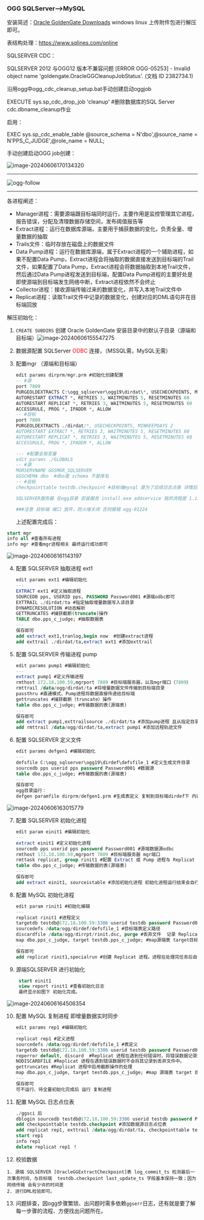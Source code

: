 ### OGG SQLServer—>MySQL

安装简述：[Oracle GoldenGate Downloads](https://www.oracle.com/middleware/technologies/goldengate-downloads.html)	windows linux 上传附件包进行解压即可。

表结构处理：https://www.sqlines.com/online

SQLSERVER CDC：

SQLSERVER 2012 与OGG12 版本不兼容问题 [ERROR OGG-05253] - Invalid object name 'goldengate.OracleGGCleanupJobStatus'. (文档 ID 2382734.1)

沿用ogg中ogg_cdc_cleanup_setup.bat手动创建启动oggjob

EXECUTE sys.sp_cdc_drop_job 'cleanup' #删除数据库的SQL Server cdc.dbname_cleanup作业

启用：

EXEC sys.sp_cdc_enable_table @source_schema = N'dbo',@source_name = N'PPS_C_JUDGE',@role_name = NULL;

手动创建启动OGG job创建：

![image-20240606170134320](./imgs/image-20240606170134320.png)

--------------------------------------------------------------------------------------------------------------------------------------------------------------------------

![ogg-follow](./imgs/ogg-follow.png)

---------------------------------------------------------------------------------------------------------------------------------

各进程阐述：

- Manager进程：需要源端跟目标端同时运行，主要作用是监控管理其它进程，报告错误，分配及清理数据存储空间，发布阈值报告等
- Extract进程：运行在数据库源端，主要用于捕获数据的变化，负责全量、增量数据的抽取
- Trails文件：临时存放在磁盘上的数据文件
- Data Pump进程：运行在数据库源端，属于Extract进程的一个辅助进程，如果不配置Data Pump，Extract进程会将抽取的数据直接发送到目标端的Trail文件，如果配置了Data Pump，Extract进程会将数据抽取到本地Trail文件，然后通过Data Pump进程发送到目标端，配置Data Pump进程的主要好处是即使源端到目标端发生网络中断，Extract进程依然不会终止
- Collector进程：接收源端传输过来的数据变化，并写入本地Trail文件中
- Replicat进程：读取Trail文件中记录的数据变化，创建对应的DML语句并在目标端回放



解压初始化：

1.  `CREATE SUBDIRS` 创建 Oracle GoldenGate 安装目录中的默认子目录（源端和目标端）![image-20240606155547275](./imgs/image-20240606155547275.png)

2.  数据源配置 SQLServer <font color='red'>ODBC </font>连接，（MSSQL需，MySQL无需）

3.  配置mgr （源端和目标端）

    ```sql
    edit params dirprm/mgr.prm #初始化创建配置
    -- #源
    port 7809
    PURGEOLDEXTRACTS C:\ogg_sqlserver\ogg19\dirdat\*, USECHECKPOINTS, MINKEEPDAYS 2
    AUTORESTART EXTRACT *, RETRIES 3, WAITMINUTES 5, RESETMINUTES 60
    AUTORESTART REPLICAT *, RETRIES 3, WAITMINUTES 5, RESETMINUTES 60
    ACCESSRULE, PROG *, IPADDR *, ALLOW
    -- #目标
    port 7809
    PURGEOLDEXTRACTS ./dirdat/*, USECHECKPOINTS, MINKEEPDAYS 2
    AUTORESTART EXTRACT *, RETRIES 3, WAITMINUTES 5, RESETMINUTES 60
    AUTORESTART REPLICAT *, RETRIES 3, WAITMINUTES 5, RESETMINUTES 60
    ACCESSRULE, PROG *, IPADDR *, ALLOW
    
    --- #配置全局变量
    edit params ./GLOBALS
    -- #源
    MGRSERVNAME GGSMGR_SQLSERVER
    GGSCHEMA dbo  #dbo是 schema 不是库名
    -- #目标
    checkpointtable testdb.checkpoint #目标端mysql 是为了后续日志点表 详情后文会阐述
    
    SQLSERVER服务器 在ogg目录 安装服务 install.exe addservice 我的流程是 1.install.exe addservice 2.edit params GLOBAL 3.install.exe addservice 最后出现GGSMGR_SQLSERVER服务 等于是两个服务 GGSMGR|GGSMGR_SQLSERVER 最终体现是 GGSMGR_SQLSERVER 启动中.. 后续详细阐述区别（待完）
    
    ###注意 目标端 端口 放开，防火墙关闭 否则报错 ogg-01224
    ```

    上述配置完成后：

   ```sql
   start mgr
   info all #查看所有进程
   info mgr #查看mgr进程相关 最终运行成功即可
   ```

![image-20240606161143197](./imgs/image-20240606161143197.png)

4.  配置 SQLSERVER 抽取进程 ext1

    ```sql
    edit params ext1 #编辑初始化
    ---
    EXTRACT ext1 #定义抽取进程
    SOURCEDB pps, USERID pps, PASSWORD Password001 #源端odbc即可
    EXTTRAIL ./dirdat/ta #指定抽取增量数据写入该目录
    DYNAMICRESOLUTION #动态解析
    GETTRUNCATES #捕获截断(truncate)操作
    TABLE dbo.pps_c_judge; #抽取数据表
    ---
    保存即可
    add extract ext1,tranlog,begin now  #创建extract进程
    add exttrail ./dirdat/ta,extract ext1 #添加exttrail
    ```

5.  配置 SQLSERVER 传输进程 pump

    ```sql
    edit params pump1 #编辑初始化
    ---
    extract pump1 #定义传输进程
    rmthost 172.18.100.59,mgrport 7809 #目标端服务器，以及mgr端口（7809）
    rmttrail /data/ogg/dirdat/ta #将增量数据文件传输到目标端目录
    passthru #直通模式、Pump进程将数据直接传递给目标端
    gettruncates #捕获截断（truncate）操作
    table dbo.pps_c_judge; #传输数据的表(源端表)
    ---
    保存即可
    add extract pump1,exttrailsource ./dirdat/ta #添加pump进程 且从指定目录读取数据 Pump 进程负责将 Extract 进程捕获的数据传输到目标系统
    add rmttrail /data/ogg/dirdat/ta,extract pump1 #添加远程轨迹文件
    ```

6.  配置 SQLSERVER 定义文件

    ```sql
    edit params defgen1 #编辑初始化
    ---
    defsfile C:\ogg_sqlserver\ogg19\dirdef\defsfile_1 #定义生成文件目录
    sourcedb pps userid pps password Password001 #数据源
    table dbo.pps_c_judge; #传输数据的表(源端表)
    ---
    保存即可
    ogg目录运行：
    defgen paramfile dirprm/defgen1.prm #生成表定义 复制到目标端dirdef下 内容文件名且一致
    ```

   ![image-20240606163015779](./imgs/image-20240606163015779.png)

7.  配置 SQLSERVER 初始化进程

    ```sql
    edit param einit1 #编辑初始化
    ---
    extract einit1 #定义初始化进程
    sourcedb pps userid pps password Password001 #源端数据源odbc
    rmthost 172.18.100.59,mgrport 7809 #目标端服务器 mgr端口
    rmttask replicat, group rinit1 #配置 Extract 或 Pump 进程与 Replicat 进程之间的任务定义 与目标端衔接
    table dbo.pps_c_judge; #传输数据的表(源端表)
    ---
    保存即可
    add extract einit1, sourceistable #添加初始化进程 初始化进程运行结束会自行停止
    ```

8.  配置 MySQL 初始化进程

    ```sql
    edit param rinit1 #初始化编辑
    ---
    replicat rinit1 #进程定义
    targetdb testdb@172.18.100.59:3306 userid testdb password Password001 #目标端数据源
    sourcedefs /data/ogg/dirdef/defsfile_1 #目标端表定义路径
    discardfile /data/ogg/dirrpt/rinit.dsc, purge #丢弃文件  记录 Replicat 进程在处理事务时遇到的错误数据行和相关的错误信息
    map dbo.pps_c_judge, target testdb.pps_c_judge; #map源端表 target目标端表
    ---
    保存即可
    add replicat rinit1,specialrun #创建 Replicat 进程。进程在处理完任务后自动停止
    ```

9.  源端SQLSERVER 进行初始化 

    ```sql
     start einit1 
     view report rinit1 #查看初始化日志
     最终显示如图下 初始化完成。
    ```

   ![image-20240606164506354](./imgs/image-20240606164506354.png)

10.  配置 MySQL 复制进程 即增量数据实时同步

     ```sql
     edit params rep1 #编辑初始化
     ---
     replicat rep1 #定义进程
     sourcedefs /data/ogg/dirdef/defsfile_1 #表定义
     targetdb testdb@172.18.100.59:3306 userid testdb password Password001 #目标端数据源
     reperror default, discard  #Replicat 进程在遇到任何错误时，将错误数据记录到丢弃文件（discard file）
     NODISCARDFILE #Replicat 进程在遇到错误数据时不会将其记录到丢弃文件中。
     gettruncates #Replicat 进程中启用截断操作的处理
     map dbo.pps_c_judge, target testdb.pps_c_judge; #map 源端表 target 目标端
     ---
     保存即可
     可不运行、待全量初始化完成后 运行 复制进程
     ```

11.  配置 MySQL 日志点位表

     ```sql
     ./ggsci 后
     dblogin sourcedb testdb@172.18.100.59:3306 userid testdb password Password001 #连接数据源
     add checkpointtable testdb.checkpoint #添加数据源日志点位表
     add replicat rep1, exttrail /data/ogg/dirdat/ta, checkpointtable testdb.checkpoint #添加复制进程
     start rep1
     info rep1
     delete replicat rep1 ！
     ```

12.  校验数据

    1. 源端 SQLSERVER [OracleGGExtractCheckpoint]表 log_commit_ts 检测最后一次事务时间，与目标端  testdb.checkpoint last_update_ts 字段基本保持一致；因为网络传输 会有少许的时间差
    2. 进行DML检验即可。

13.  问题排查，因ogg步骤繁琐、出问题时需多依赖`ggserr`日志，还有就是要了解每一步骤的流程、方便找出问题所在。

